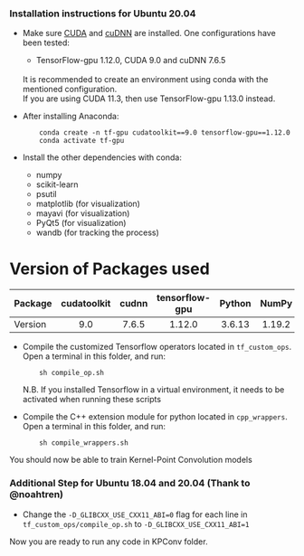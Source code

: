 ### Installation instructions for Ubuntu 20.04
     
* Make sure <a href="https://docs.nvidia.com/cuda/cuda-installation-guide-linux/index.html">CUDA</a>  and <a href="https://docs.nvidia.com/deeplearning/sdk/cudnn-install/index.html">cuDNN</a> are installed. One configurations have been tested: 
     - TensorFlow-gpu 1.12.0, CUDA 9.0 and cuDNN 7.6.5 <br />
  <br />
  It is recommended to create an environment using conda with the mentioned configuration.<br />
  If you are using CUDA 11.3, then use TensorFlow-gpu 1.13.0 instead.<br />

* After installing Anaconda:

          conda create -n tf-gpu cudatoolkit==9.0 tensorflow-gpu==1.12.0
          conda activate tf-gpu

* Install the other dependencies with conda:
     - numpy
     - scikit-learn
     - psutil
     - matplotlib (for visualization)
     - mayavi (for visualization)
     - PyQt5 (for visualization)
     - wandb (for tracking the process)

# Version of Packages used

| Package | cudatoolkit | cudnn | tensorflow-gpu | Python | NumPy | scikit-learn | PyQt | psutil | 
| :--- | :---: | :---: | :---: | :---: | :---: | :---: | :---: | :---: |
| Version | 9.0 | 7.6.5 | 1.12.0 | 3.6.13 | 1.19.2 | 0.24.2 | 5.9.2 | 5.9.0 |
     
* Compile the customized Tensorflow operators located in `tf_custom_ops`. Open a terminal in this folder, and run:

          sh compile_op.sh

     N.B. If you installed Tensorflow in a virtual environment, it needs to be activated when running these scripts
     
* Compile the C++ extension module for python located in `cpp_wrappers`. Open a terminal in this folder, and run:

          sh compile_wrappers.sh

You should now be able to train Kernel-Point Convolution models

### Additional Step for Ubuntu 18.04 and 20.04 (Thank to @noahtren)

* Change the `-D_GLIBCXX_USE_CXX11_ABI=0` flag for each line in `tf_custom_ops/compile_op.sh` to `-D_GLIBCXX_USE_CXX11_ABI=1`

Now you are ready to run any code in KPConv folder.


